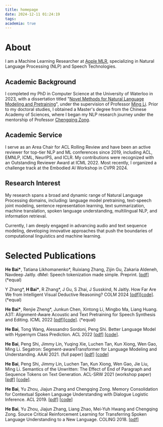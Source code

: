 ```yaml
---
title: homepage
date: 2024-12-11 01:24:19
tags:
academia: true
---
```

# About

I am a Machine Learning Researcher at [Apple MLR](https://machinelearning.apple.com/), specializing in Natural Language Processing (NLP) and Speech Technologies. 

## Academic Background
I completed my PhD in Computer Science at the University of Waterloo in 2023, with a dissertation titled "[Novel Methods for Natural Language Modeling and Pretraining](https://uwspace.uwaterloo.ca/items/7f8262f0-325b-4623-8996-edcd8fdbd780)", under the supervision of Professor [Ming Li](https://scholar.google.ca/citations?user=oGgPXFEAAAAJ&hl=en). 
Prior to my doctoral studies, I obtained a Master's degree from the Chinese Academy of Sciences, where I began my NLP research journey under the mentorship of Professor [Chengqing Zong](https://scholar.google.com.hk/citations?user=l8lvKOQAAAAJ&hl=en).

## Academic Service
I serve as an Area Chair for ACL Rolling Review and have been an active reviewer for top-tier NLP and ML conferences since 2019, including ACL, EMNLP, ICML, NeurIPS, and ICLR. My contributions were recognized with an Outstanding Reviewer Award at ICML 2022. Most recently, I organized a challenge track at the Embodied AI Workshop in CVPR 2024. 

## Research Interest
My research spans a broad and dynamic range of Natural Language Processing domains, including: language model pretraining, text-speech joint modeling, sentence representation learning, text summarization, machine translation, spoken language understanding, multilingual NLP, and information retrieval. 

Currently, I am deeply engaged in advancing audio and text sequence modeling, developing innovative approaches that push the boundaries of computational linguistics and machine learning.

# Selected Publications

**He Bai\***, Tatiana Likhomanenko\*, Ruixiang Zhang, Zijin Gu, Zakaria Aldeneh, Navdeep Jaitly. dMel: Speech tokenization made simple. Preprint.  [[pdf]](https://arxiv.org/abs/2407.15835) (*equal)

Y Zhang\*, **H Bai\***, R Zhang\*, J Gu, S Zhai, J Susskind, N Jaitly. How Far Are We from Intelligent Visual Deductive Reasoning? COLM 2024 [[pdf]](https://arxiv.org/abs/2403.04732)[[code]](https://github.com/apple/ml-rpm-bench). (*equal)

**He Bai\***, Renjie Zheng\*, Junkun Chen, Xintong Li, Mingbo Ma, Liang Huang. A3T: Alignment-Aware Acoustic and Text Pretraining for Speech Synthesis and Editing.  ICML 2022 [[pdf]](https://arxiv.org/abs/2203.09690)[[code]](https://github.com/richardbaihe/a3t). (*equal)

**He Bai**, Tong Wang, Alessandro Sordoni, Peng Shi. Better Language Model with Hypernym Class Prediction. ACL 2022 [[pdf]](https://openreview.net/pdf?id=YjZH6EpuSY) [[code]](https://github.com/richardbaihe/robustLM).

**He Bai**, Peng Shi, Jimmy Lin, Yuqing Xie, Luchen Tan, Kun Xiong, Wen Gao, Ming Li. Segatron: Segment-awareTransformer for Language Modeling and Understanding. AAAI 2021. (full paper) [[pdf]](https://arxiv.org/abs/2004.14996) [[code]](https://github.com/rsvp-ai/segatron_aaai)

**He Bai**, Peng Shi, Jimmy Lin, Luchen Tan, Kun Xiong, Wen Gao, Jie Liu, Ming Li. Semantics of the Unwritten: The Effect of End of Paragraph and Sequence Tokens on Text Generation. ACL-SRW 2021 (workshop paper) [[pdf]](https://arxiv.org/pdf/2004.02251.pdf) [[code]](https://github.com/rsvp-ai/semantic_unwritten).


**He Bai**, Yu Zhou, Jiajun Zhang and Chengqing Zong. Memory Consolidation for Contextual Spoken Language Understanding with Dialogue Logistic Inference. ACL 2019. [[pdf]](https://arxiv.org/pdf/1906.01788.pdf) [[code]](https://github.com/richardbaihe/conslu)


**He Bai**, Yu Zhou, Jiajun Zhang, Liang Zhao, Mei-Yuh Hwang and Chengqing Zong. Source Critical Reinforcement Learning for Transferring Spoken Language Understanding to a New Language. COLING 2018. [[pdf]](https://arxiv.org/pdf/1808.06167.pdf) 





